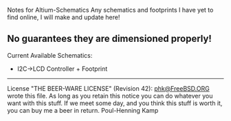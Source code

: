 Notes for Altium-Schematics
Any schematics and footprints I have yet to find online, I will make and update here!

No guarantees they are dimensioned properly!
----------------------------------------------------------------------------
Current Available Schematics:
- I2C->LCD Controller + Footprint
----------------------------------------------------------------------------
License
"THE BEER-WARE LICENSE" (Revision 42):
<phk@FreeBSD.ORG> wrote this file.  As long as you retain this notice you
can do whatever you want with this stuff. If we meet some day, and you think
this stuff is worth it, you can buy me a beer in return.   Poul-Henning Kamp